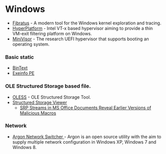 # Windows

- [Fibratus](https://github.com/rabbitstack/fibratus) - A modern tool for the Windows kernel exploration and tracing.
- [HyperPlatform](https://github.com/tandasat/HyperPlatform) - Intel VT-x based hypervisor aiming to provide a thin VM-exit filtering platform on Windows.
- [MiniVisor](https://github.com/tandasat/MiniVisorPkg) - The research UEFI hypervisor that supports booting an operating system.

### Basic static
- [BinText](https://www.aldeid.com/wiki/BinText)
- [Exeinfo PE](https://github.com/ExeinfoASL/Exeinfo)




###  OLE Structured Storage based file.
- [OLESS](https://github.com/DBHeise/oless) - OLE Structured Storage Tool.
- [Structured Storage Viewer](https://www.mitec.cz/ssv.html)
  - [SRP Streams in MS Office Documents Reveal Earlier Versions of Malicious Macros](https://www.sans.org/blog/srp-streams-in-ms-office-documents-reveal-earlier-versions-of-malicious-macros/)

### Network
- [Argon Network Switcher ](https://sourceforge.net/projects/argonswitcher/) - Argon is an open source utility with the aim to supply multiple network configuration in Windows XP, Windows 7 and Windows 8.
